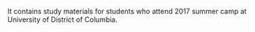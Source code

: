 It contains study materials for students who attend 2017 summer camp at University of District of Columbia. 
